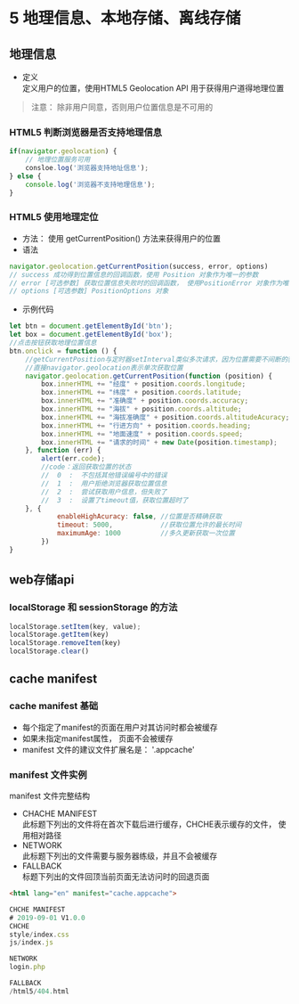 # 5 地理信息、本地存储、离线存储

## 地理信息

* 定义 <br>
定义用户的位置，使用HTML5 Geolocation API 用于获得用户道得地理位置
> 注意： 除非用户同意，否则用户位置信息是不可用的

### HTML5 判断浏览器是否支持地理信息

```javascript
if(navigator.geolocation) {
	// 地理位置服务可用
	consloe.log('浏览器支持地址信息');
} else {
	console.log('浏览器不支持地理信息');
}
```

### HTML5 使用地理定位
* 方法： 使用 getCurrentPosition() 方法来获得用户的位置
* 语法
```javascript
navigator.geolocation.getCurrentPosition(success, error, options)
// success 成功得到位置信息的回调函数，使用 Position 对象作为唯一的参数
// error [可选参数] 获取位置信息失败时的回调函数， 使用PositionError 对象作为唯一的参数
// options [可选参数] PositionOptions 对象
```

* 示例代码
```javascript
let btn = document.getElementById('btn');
let box = document.getElementById('box');
//点击按钮获取地理位置信息
btn.onclick = function () {
	//getCurrentPosition与定时器setInterval类似多次请求，因为位置需要不间断的获取
	//直接navigator.geolocation表示单次获取位置
	navigator.geolocation.getCurrentPosition(function (position) {
		box.innerHTML += "经度" + position.coords.longitude;
		box.innerHTML += "纬度" + position.coords.latitude;
		box.innerHTML += "准确度" + position.coords.accuracy;
		box.innerHTML += "海拔" + position.coords.altitude;
		box.innerHTML += "海拔准确度" + position.coords.altitudeAcuracy;
		box.innerHTML += "行进方向" + position.coords.heading;
		box.innerHTML += "地面速度" + position.coords.speed;
		box.innerHTML += "请求的时间" + new Date(position.timestamp);
	}, function (err) {
		alert(err.code);
		//code：返回获取位置的状态
		//  0  :  不包括其他错误编号中的错误
		//  1  :  用户拒绝浏览器获取位置信息
		//  2  :  尝试获取用户信息，但失败了
		//  3  :  设置了timeout值，获取位置超时了
	}, {
			enableHighAcuracy: false, //位置是否精确获取
			timeout: 5000,            //获取位置允许的最长时间
			maximumAge: 1000          //多久更新获取一次位置
		})
}
```

## web存储api

### localStorage 和 sessionStorage 的方法
```javascript
localStorage.setItem(key, value);
localStorage.getItem(key)
localStorage.removeItem(key)
localStorage.clear()
```

## cache manifest 

### cache manifest 基础
* 每个指定了manifest的页面在用户对其访问时都会被缓存
* 如果未指定manifest属性， 页面不会被缓存
* manifest 文件的建议文件扩展名是： '.appcache'

### manifest 文件实例
manifest 文件完整结构
* CHACHE MANIFEST  <br>
此标题下列出的文件将在首次下载后进行缓存，CHCHE表示缓存的文件， 使用相对路径
* NETWORK <br>
此标题下列出的文件需要与服务器练级，并且不会被缓存
* FALLBACK <br>
标题下列出的文件回顶当前页面无法访问时的回退页面
```html
<html lang="en" manifest="cache.appcache">
```
```javascript
CHCHE MANIFEST
# 2019-09-01 V1.0.0
CHCHE
style/index.css
js/index.js

NETWORK
login.php

FALLBACK
/html5/404.html
```

